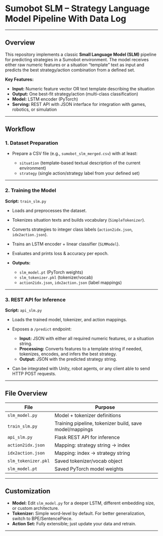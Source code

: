 # **Sumobot SLM – Strategy Language Model Pipeline With Data Log**

---

## **Overview**

This repository implements a classic **Small Language Model (SLM)** pipeline for predicting strategies in a Sumobot environment.
The model receives either raw numeric features or a situation “template” text as input and predicts the best strategy/action combination from a defined set.

**Key Features:**

* **Input:** Numeric feature vector OR text template describing the situation
* **Output:** One best-fit strategy/action (multi-class classification)
* **Model:** LSTM encoder (PyTorch)
* **Serving:** REST API with JSON interface for integration with games, robotics, or simulation

---

## **Workflow**

### **1. Dataset Preparation**

* Prepare a CSV file (e.g., `sumobot_slm_merged.csv`) with at least:

  * `situation` (template-based textual description of the current environment)
  * `strategy` (single action/strategy label from your defined set)

---

### **2. Training the Model**

**Script:** `train_slm.py`

* Loads and preprocesses the dataset.
* Tokenizes situation texts and builds vocabulary (`SimpleTokenizer`).
* Converts strategies to integer class labels (`action2idx.json`, `idx2action.json`).
* Trains an LSTM encoder + linear classifier (`SLMModel`).
* Evaluates and prints loss & accuracy per epoch.
* **Outputs:**

  * `slm_model.pt` (PyTorch weights)
  * `slm_tokenizer.pkl` (tokenizer/vocab)
  * `action2idx.json`, `idx2action.json` (label mappings)

---

### **3. REST API for Inference**

**Script:** `api_slm.py`

* Loads the trained model, tokenizer, and action mappings.
* Exposes a `/predict` endpoint:

  * **Input:** JSON with either all required numeric features, or a situation string.
  * **Processing:** Converts features to a template string if needed, tokenizes, encodes, and infers the best strategy.
  * **Output:** JSON with the predicted strategy string.
* Can be integrated with Unity, robot agents, or any client able to send HTTP POST requests.

---

## **File Overview**

| File                | Purpose                                                 |
| ------------------- | ------------------------------------------------------- |
| `slm_model.py`      | Model + tokenizer definitions                           |
| `train_slm.py`      | Training pipeline, tokenizer build, save model/mappings |
| `api_slm.py`        | Flask REST API for inference                            |
| `action2idx.json`   | Mapping: strategy string → index                        |
| `idx2action.json`   | Mapping: index → strategy string                        |
| `slm_tokenizer.pkl` | Saved tokenizer/vocab object                            |
| `slm_model.pt`      | Saved PyTorch model weights                             |

---

## **Customization**

* **Model:**
  Edit `slm_model.py` for a deeper LSTM, different embedding size, or custom architecture.
* **Tokenizer:**
  Simple word-level by default. For better generalization, switch to BPE/SentencePiece.
* **Action Set:**
  Fully extensible; just update your data and retrain.

---
